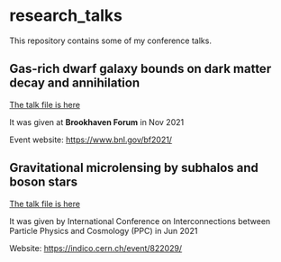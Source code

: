 # research_talks
This repository contains some of my conference talks.

## Gas-rich dwarf galaxy bounds on dark matter decay and annihilation
[The talk file is here](/BF21.pdf)

It was given at **Brookhaven Forum** in Nov 2021

Event website: https://www.bnl.gov/bf2021/

## Gravitational microlensing by subhalos and boson stars
[The talk file is here](/PPC.pdf)

It was given by International Conference on Interconnections between Particle Physics and Cosmology (PPC) in Jun 2021

Website: https://indico.cern.ch/event/822029/
